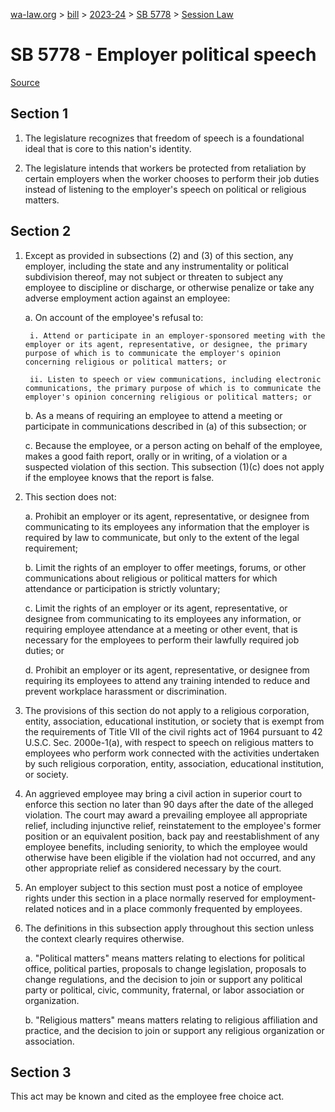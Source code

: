 [wa-law.org](/) > [bill](/bill/) > [2023-24](/bill/2023-24/) > [SB 5778](/bill/2023-24/sb/5778/) > [Session Law](/bill/2023-24/sb/5778/S.SL/)

# SB 5778 - Employer political speech

[Source](http://lawfilesext.leg.wa.gov/biennium/2023-24/Pdf/Bills/Session%20Laws/Senate/5778-S.SL.pdf)

## Section 1
1. The legislature recognizes that freedom of speech is a foundational ideal that is core to this nation's identity.

2. The legislature intends that workers be protected from retaliation by certain employers when the worker chooses to perform their job duties instead of listening to the employer's speech on political or religious matters.

## Section 2
1. Except as provided in subsections (2) and (3) of this section, any employer, including the state and any instrumentality or political subdivision thereof, may not subject or threaten to subject any employee to discipline or discharge, or otherwise penalize or take any adverse employment action against an employee:

    a. On account of the employee's refusal to:

        i. Attend or participate in an employer-sponsored meeting with the employer or its agent, representative, or designee, the primary purpose of which is to communicate the employer's opinion concerning religious or political matters; or

        ii. Listen to speech or view communications, including electronic communications, the primary purpose of which is to communicate the employer's opinion concerning religious or political matters; or

    b. As a means of requiring an employee to attend a meeting or participate in communications described in (a) of this subsection; or

    c. Because the employee, or a person acting on behalf of the employee, makes a good faith report, orally or in writing, of a violation or a suspected violation of this section. This subsection (1)(c) does not apply if the employee knows that the report is false.

2. This section does not:

    a. Prohibit an employer or its agent, representative, or designee from communicating to its employees any information that the employer is required by law to communicate, but only to the extent of the legal requirement;

    b. Limit the rights of an employer to offer meetings, forums, or other communications about religious or political matters for which attendance or participation is strictly voluntary;

    c. Limit the rights of an employer or its agent, representative, or designee from communicating to its employees any information, or requiring employee attendance at a meeting or other event, that is necessary for the employees to perform their lawfully required job duties; or

    d. Prohibit an employer or its agent, representative, or designee from requiring its employees to attend any training intended to reduce and prevent workplace harassment or discrimination.

3. The provisions of this section do not apply to a religious corporation, entity, association, educational institution, or society that is exempt from the requirements of Title VII of the civil rights act of 1964 pursuant to 42 U.S.C. Sec. 2000e-1(a), with respect to speech on religious matters to employees who perform work connected with the activities undertaken by such religious corporation, entity, association, educational institution, or society.

4. An aggrieved employee may bring a civil action in superior court to enforce this section no later than 90 days after the date of the alleged violation. The court may award a prevailing employee all appropriate relief, including injunctive relief, reinstatement to the employee's former position or an equivalent position, back pay and reestablishment of any employee benefits, including seniority, to which the employee would otherwise have been eligible if the violation had not occurred, and any other appropriate relief as considered necessary by the court.

5. An employer subject to this section must post a notice of employee rights under this section in a place normally reserved for employment-related notices and in a place commonly frequented by employees.

6. The definitions in this subsection apply throughout this section unless the context clearly requires otherwise.

    a. "Political matters" means matters relating to elections for political office, political parties, proposals to change legislation, proposals to change regulations, and the decision to join or support any political party or political, civic, community, fraternal, or labor association or organization.

    b. "Religious matters" means matters relating to religious affiliation and practice, and the decision to join or support any religious organization or association.

## Section 3
This act may be known and cited as the employee free choice act.
